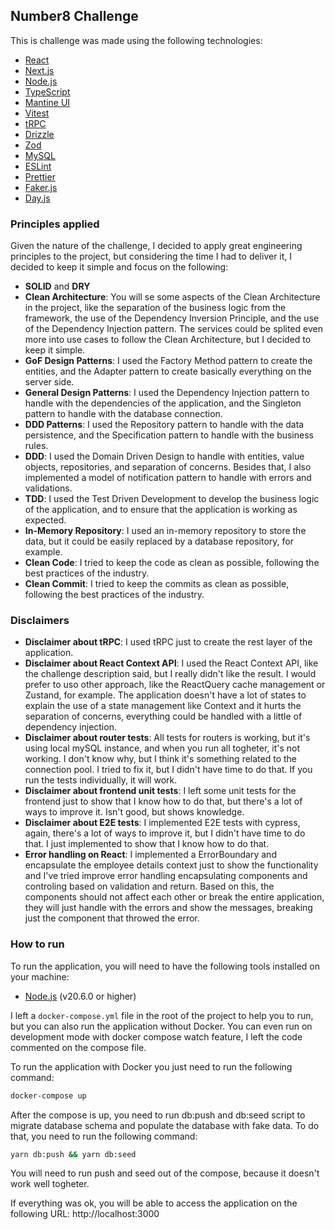 <!-- write a brief about the number8 challenge -->

## Number8 Challenge

This is challenge was made using the following technologies:

- [React](https://reactjs.org/)
- [Next.js](https://nextjs.org/)
- [Node.js](https://nodejs.org/)
- [TypeScript](https://www.typescriptlang.org/)
- [Mantine UI](https://mantine.dev/)
- [Vitest](https://vitest.dev/)
- [tRPC](https://trpc.io/)
- [Drizzle](https://orm.drizzle.team/)
- [Zod](https://zod.dev/)
- [MySQL](https://www.mysql.com/)
- [ESLint](https://eslint.org/)
- [Prettier](https://prettier.io/)
- [Faker.js](https://fakerjs.dev/)
- [Day.js](https://day.js.org/)

### Principles applied

Given the nature of the challenge, I decided to apply great engineering principles to the project, but considering the time I had to deliver it, I decided to keep it simple and focus on the following:

- **SOLID** and **DRY**
- **Clean Architecture**: You will se some aspects of the Clean Architecture in the project, like the separation of the business logic from the framework, the use of the Dependency Inversion Principle, and the use of the Dependency Injection pattern. The services could be splited even more into use cases to follow the Clean Architecture, but I decided to keep it simple.
- **GoF Design Patterns**: I used the Factory Method pattern to create the entities, and the Adapter pattern to create basically everything on the server side.
- **General Design Patterns**: I used the Dependency Injection pattern to handle with the dependencies of the application, and the Singleton pattern to handle with the database connection.
- **DDD Patterns**: I used the Repository pattern to handle with the data persistence, and the Specification pattern to handle with the business rules.
- **DDD**: I used the Domain Driven Design to handle with entities, value objects, repositories, and separation of concerns. Besides that, I also implemented a model of notification pattern to handle with errors and validations.
- **TDD**: I used the Test Driven Development to develop the business logic of the application, and to ensure that the application is working as expected.
- **In-Memory Repository**: I used an in-memory repository to store the data, but it could be easily replaced by a database repository, for example.
- **Clean Code**: I tried to keep the code as clean as possible, following the best practices of the industry.
- **Clean Commit**: I tried to keep the commits as clean as possible, following the best practices of the industry.

### Disclaimers

- **Disclaimer about tRPC**: I used tRPC just to create the rest layer of the application.
- **Disclaimer about React Context API**: I used the React Context API, like the challenge description said, but I really didn't like the result. I would prefer to uso other approach, like the ReactQuery cache management or Zustand, for example. The application doesn't have a lot of states to explain the use of a state management like Context and it hurts the separation of concerns, everything could be handled with a little of dependency injection.
- **Disclaimer about router tests**: All tests for routers is working, but it's using local mySQL instance, and when you run all togheter, it's not working. I don't know why, but I think it's something related to the connection pool. I tried to fix it, but I didn't have time to do that. If you run the tests individually, it will work.
- **Disclaimer about frontend unit tests**: I left some unit tests for the frontend just to show that I know how to do that, but there's a lot of ways to improve it. Isn't good, but shows knowledge.
- **Disclaimer about E2E tests**: I implemented E2E tests with cypress, again, there's a lot of ways to improve it, but I didn't have time to do that. I just implemented to show that I know how to do that.
- **Error handling on React**: I implemented a ErrorBoundary and encapsulate the employee details context just to show the functionality and I've tried improve error handling encapsulating components and controling based on validation and return. Based on this, the components should not affect each other or break the entire application, they will just handle with the errors and show the messages, breaking just the component that throwed the error.

### How to run

To run the application, you will need to have the following tools installed on your machine:

- [Node.js](https://nodejs.org/) (v20.6.0 or higher)

I left a `docker-compose.yml` file in the root of the project to help you to run, but you can also run the application without Docker. You can even run on development mode with docker compose watch feature, I left the code commented on the compose file.

To run the application with Docker you just need to run the following command:

```bash
docker-compose up
```

After the compose is up, you need to run db:push and db:seed script to migrate database schema and populate the database with fake data. To do that, you need to run the following command:

```bash
yarn db:push && yarn db:seed
```

You will need to run push and seed out of the compose, because it doesn't work well togheter.

If everything was ok, you will be able to access the application on the following URL: http://localhost:3000

